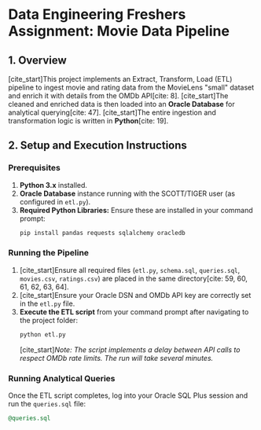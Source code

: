 # Data Engineering Freshers Assignment: Movie Data Pipeline

## 1. Overview
[cite_start]This project implements an Extract, Transform, Load (ETL) pipeline to ingest movie and rating data from the MovieLens "small" dataset and enrich it with details from the OMDb API[cite: 8]. [cite_start]The cleaned and enriched data is then loaded into an **Oracle Database** for analytical querying[cite: 47]. [cite_start]The entire ingestion and transformation logic is written in **Python**[cite: 19].

## 2. Setup and Execution Instructions

### Prerequisites
1.  **Python 3.x** installed.
2.  **Oracle Database** instance running with the SCOTT/TIGER user (as configured in `etl.py`).
3.  **Required Python Libraries:** Ensure these are installed in your command prompt:
    ```bash
    pip install pandas requests sqlalchemy oracledb
    ```

### Running the Pipeline
1.  [cite_start]Ensure all required files (`etl.py`, `schema.sql`, `queries.sql`, `movies.csv`, `ratings.csv`) are placed in the same directory[cite: 59, 60, 61, 62, 63, 64].
2.  [cite_start]Ensure your Oracle DSN and OMDb API key are correctly set in the `etl.py` file.
3.  **Execute the ETL script** from your command prompt after navigating to the project folder:
    ```bash
    python etl.py
    ```
    [cite_start]*Note: The script implements a delay between API calls to respect OMDb rate limits. The run will take several minutes.*

### Running Analytical Queries
Once the ETL script completes, log into your Oracle SQL Plus session and run the `queries.sql` file:
```sql
@queries.sql